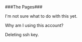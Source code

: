 ###The Pages###

I'm not sure what to do with this yet.

Why am I using this account?

Deleting ssh key.
